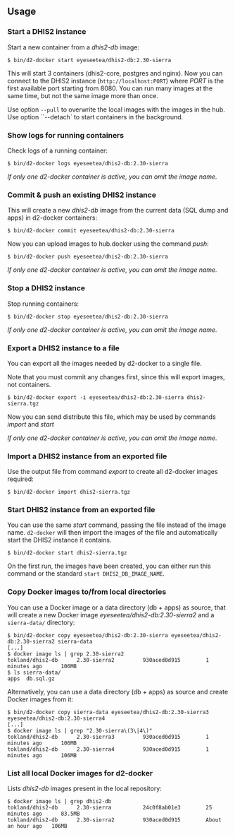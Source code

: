 ## Usage

### Start a DHIS2 instance

Start a new container from a _dhis2-db_ image:

```
$ bin/d2-docker start eyeseetea/dhis2-db:2.30-sierra
```

This will start 3 containers (dhis2-core, postgres and nginx). Now you can connect to the DHIS2 instance (`http://localhost:PORT`) where _PORT_ is the first available port starting from 8080. You can run many images at the same time, but not the same image more than once.

Use option `--pull` to overwrite the local images with the images in the hub. Use option ``--detach` to start containers in the background.

### Show logs for running containers

Check logs of a running container:

```
$ bin/d2-docker logs eyeseetea/dhis2-db:2.30-sierra
```

_If only one d2-docker container is active, you can omit the image name._

### Commit & push an existing DHIS2 instance

This will create a new _dhis2-db_ image from the current data (SQL dump and apps) in d2-docker containers:

```
$ bin/d2-docker commit eyeseetea/dhis2-db:2.30-sierra
```

Now you can upload images to hub.docker using the command _push_:

```
$ bin/d2-docker push eyeseetea/dhis2-db:2.30-sierra
```

_If only one d2-docker container is active, you can omit the image name._

### Stop a DHIS2 instance

Stop running containers:

```
$ bin/d2-docker stop eyeseetea/dhis2-db:2.30-sierra
```

_If only one d2-docker container is active, you can omit the image name._

### Export a DHIS2 instance to a file

You can export all the images needed by d2-docker to a single file.

Note that you must commit any changes first, since this will export images, not containers.

```
$ bin/d2-docker export -i eyeseetea/dhis2-db:2.30-sierra dhis2-sierra.tgz
```

Now you can send distribute this file, which may be used by commands _import_ and _start_

_If only one d2-docker container is active, you can omit the image name._

### Import a DHIS2 instance from an exported file

Use the output file from command _export_ to create all d2-docker images required:

```
$ bin/d2-docker import dhis2-sierra.tgz
```

### Start DHIS2 instance from an exported file

You can use the same _start_ command, passing the file instead of the image name. `d2-docker` will then import the images of the file and automatically start the DHIS2 instance it contains.

```
$ bin/d2-docker start dhis2-sierra.tgz
```

On the first run, the images have been created, you can either run this command or the standard `start DHIS2_DB_IMAGE_NAME`.

### Copy Docker images to/from local directories

You can use a Docker image or a data directory (db + apps) as source, that will create a new Docker image _eyeseetea/dhis2-db:2.30-sierra2_ and a `sierra-data/` directory:

```
$ bin/d2-docker copy eyeseetea/dhis2-db:2.30-sierra eyeseetea/dhis2-db:2.30-sierra2 sierra-data
[...]
$ docker image ls | grep 2.30-sierra2
tokland/dhis2-db      2.30-sierra2         930aced0d915        1 minutes ago      106MB
$ ls sierra-data/
apps  db.sql.gz
```

Alternatively, you can use a data directory (db + apps) as source and create Docker images from it:

```
$ bin/d2-docker copy sierra-data eyeseetea/dhis2-db:2.30-sierra3 eyeseetea/dhis2-db:2.30-sierra4
[...]
$ docker image ls | grep "2.30-sierra\(3\|4\)"
tokland/dhis2-db      2.30-sierra3         930aced0d915        1 minutes ago      106MB
tokland/dhis2-db      2.30-sierra4         930aced0d915        1 minutes ago      106MB
```

### List all local Docker images for d2-docker

Lists _dhis2-db_ images present in the local repository:

```
$ docker image ls | grep dhis2-db
tokland/dhis2-db      2.30-sierra          24c0f8ab01e3        25 minutes ago      83.5MB
tokland/dhis2-db      2.30-sierra2         930aced0d915        About an hour ago   106MB
```
